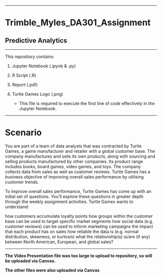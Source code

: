 -----------------------------------------------------------

# Trimble_Myles_DA301_Assignment
## Predictive Analytics

-----------------------------------------------------------

This repository contains:

1. Jupyter Notebook (.ipynb & .py)

2. R Script (.R)

3. Report (.pdf)

4. Turtle Games Logo (.png)
    - This file is required to execute the first line of code effectively in the Jupyter Notebook.

-----------------------------------------------------------

# Scenario

You are part of a team of data analysts that was contracted by Turtle Games, a game manufacturer and retailer with a global customer base. The company manufactures and sells its own products, along with sourcing and selling products manufactured by other companies. Its product range includes books, board games, video games, and toys. The company collects data from sales as well as customer reviews. Turtle Games has a business objective of improving overall sales performance by utilising customer trends.  

To improve overall sales performance, Turtle Games has come up with an initial set of questions. You’ll explore these questions in greater depth through the weekly assignment activities. Turtle Games wants to understand: 

how customers accumulate loyalty points
how groups within the customer base can be used to target specific market segments 
how social data (e.g. customer reviews) can be used to inform marketing campaigns
the impact that each product has on sales
how reliable the data is (e.g. normal distribution, skewness, or kurtosis)
what the relationship(s) is/are (if any) between North American, European, and global sales? 

-----------------------------------------------------------
**The Video Presentation file was too large to upload to repository, so will be uploaded via Canvas.**

**The other files were also uploaded via Canvas**

